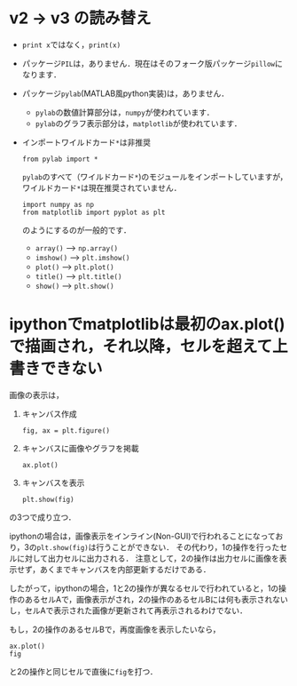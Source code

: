 # v2 -> v3 の読み替え

- `print x`ではなく，`print(x)`

- パッケージ`PIL`は，ありません．現在はそのフォーク版パッケージ`pillow`になります．

- パッケージ`pylab`(MATLAB風python実装)は，ありません．
  - `pylab`の数値計算部分は，`numpy`が使われています．
  - `pylab`のグラフ表示部分は，`matplotlib`が使われています．

- インポートワイルドカード`*`は非推奨

    ```{.py}
    from pylab import *
    ```

    `pylab`のすべて（ワイルドカード`*`)のモジュールをインポートしていますが，ワイルドカード`*`は現在推奨されていません．

    ```{.py}
    import numpy as np
    from matplotlib import pyplot as plt
    ```
    のようにするのが一般的です．

    - `array()` --> `np.array()`
    - `imshow()` --> `plt.imshow()`
    - `plot()` --> `plt.plot()`
    - `title()` --> `plt.title()`
    - `show()` --> `plt.show()`

# ipythonでmatplotlibは最初のax.plot()で描画され，それ以降，セルを超えて上書きできない

画像の表示は，
1. キャンバス作成
    ```{.py}
    fig, ax = plt.figure()
    ```
2. キャンバスに画像やグラフを掲載
    ```{.py}
    ax.plot()
    ``` 
3. キャンバスを表示
    ```{.py}
    plt.show(fig)
    ```
の3つで成り立つ．

ipythonの場合は，画像表示をインライン(Non-GUI)で行われることになっており，3の`plt.show(fig)`は行うことができない．
その代わり，1の操作を行ったセルに対して出力セルに出力される．
注意として，2の操作は出力セルに画像を表示せず，あくまでキャンバスを内部更新するだけである．

したがって，ipythonの場合，1と2の操作が異なるセルで行われていると，1の操作のあるセルAで，画像表示がされ，2の操作のあるセルBには何も表示されないし，セルAで表示された画像が更新されて再表示されるわけでない．

もし，2の操作のあるセルBで，再度画像を表示したいなら，
```{.py}
ax.plot()
fig
```
と2の操作と同じセルで直後に`fig`を打つ．

